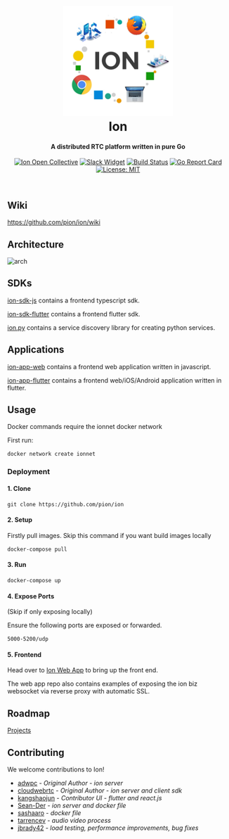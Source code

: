 <h1 align="center">
  <img src="docs/imgs/ion.jpg" alt="Ion" height="250px">
  <br>
  Ion
  <br>
</h1>
<h4 align="center">A distributed RTC platform written in pure Go</h4>
<p align="center">
  <a href="https://opencollective.com/pion-ion"><img src="https://opencollective.com/pion-ion/all/badge.svg?label=financial+contributors" alt="Ion Open Collective"></a>
  <a href="https://pion.ly/slack"><img src="https://img.shields.io/badge/join-us%20on%20slack-gray.svg?longCache=true&logo=slack&colorB=brightgreen" alt="Slack Widget"></a>
  <a href="https://travis-ci.org/pion/webrtc"><img src="https://travis-ci.org/pion/webrtc.svg?branch=master" alt="Build Status"></a>
  <a href="https://goreportcard.com/badge/github.com/pion/ion"><img src="https://goreportcard.com/badge/github.com/pion/ion" alt="Go Report Card"></a>
  <a href="LICENSE"><img src="https://img.shields.io/badge/License-MIT-yellow.svg" alt="License: MIT"></a>
</p>
<br>

## Wiki

https://github.com/pion/ion/wiki

## Architecture

![arch](https://github.com/pion/ion/raw/master/docs/imgs/arch.png)

## SDKs

[ion-sdk-js](https://github.com/pion/ion-sdk-js) contains a frontend typescript sdk.

[ion-sdk-flutter](https://github.com/pion/ion-sdk-flutter) contains a frontend flutter sdk.

[ion.py](https://github.com/pion/ion.py) contains a service discovery library for creating python services.

## Applications

[ion-app-web](https://github.com/pion/ion-app-web) contains a frontend web application written in javascript.

[ion-app-flutter](https://github.com/pion/ion-app-flutter) contains a frontend web/iOS/Android application written in flutter.

## Usage

Docker commands require the ionnet docker network

First run:
```
docker network create ionnet
```

### Deployment

#### 1. Clone
```
git clone https://github.com/pion/ion
```

#### 2. Setup
Firstly pull images. Skip this command if you want build images locally
```
docker-compose pull
```

#### 3. Run
```
docker-compose up
```

#### 4. Expose Ports
(Skip if only exposing locally)

Ensure the following ports are exposed or forwarded.

```
5000-5200/udp
```

#### 5. Frontend

Head over to [Ion Web App](https://github.com/pion/ion-app-web) to bring up the front end.

The web app repo also contains examples of exposing the ion biz websocket via reverse proxy with automatic SSL.

## Roadmap

[Projects](https://github.com/pion/ion/projects/1)


## Contributing
We welcome contributions to Ion!

- [adwpc](https://github.com/adwpc) - _Original Author - ion server_
- [cloudwebrtc](https://github.com/cloudwebrtc) - _Original Author - ion server and client sdk_
- [kangshaojun](https://github.com/kangshaojun) - _Contributor UI - flutter and react.js_
- [Sean-Der](https://github.com/Sean-Der) - _ion server and docker file_
- [sashaaro](https://github.com/sashaaro) - _docker file_
- [tarrencev](https://github.com/tarrencev) - _audio video process_
- [jbrady42](https://github.com/jbrady42) - _load testing, performance improvements, bug fixes_
